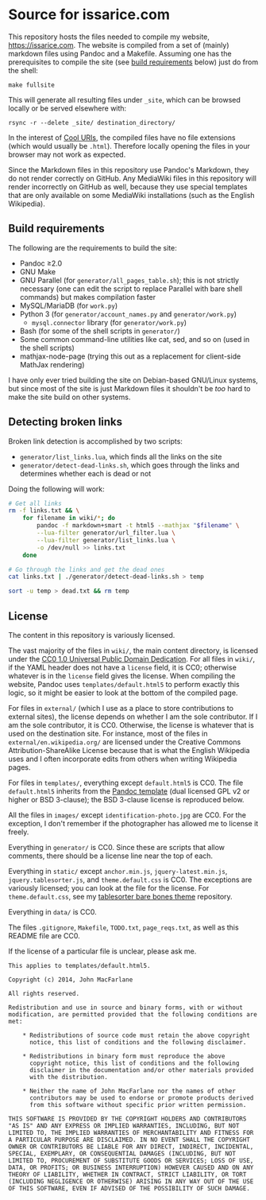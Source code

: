 # Source for issarice.com

This repository hosts the files needed to compile my website,
<https://issarice.com>.  The website is compiled from a set of (mainly)
markdown files using Pandoc and a Makefile. Assuming one has the prerequisites
to compile the site (see [build requirements](#build-requirements) below) just
do from the shell:

    make fullsite

This will generate all resulting files under `_site`, which can be browsed
locally or be served elsewhere with:

    rsync -r --delete _site/ destination_directory/

In the interest of [Cool URIs][cool], the compiled files have no file
extensions (which would usually be `.html`).  Therefore locally opening the files
in your browser may not work as expected.

Since the Markdown files in this repository use Pandoc's
Markdown, they do not render correctly on GitHub.
Any MediaWiki files in this repository will render incorrectly on GitHub as
well, because they use special templates that are only available on some
MediaWiki installations (such as the English Wikipedia).

## Build requirements

The following are the requirements to build the site:

- Pandoc ≥2.0
- GNU Make
- GNU Parallel (for `generator/all_pages_table.sh`); this is not strictly
  necessary (one can edit the script to replace Parallel with bare shell
  commands) but makes compilation faster
- MySQL/MariaDB (for `work.py`)
- Python 3 (for `generator/account_names.py` and `generator/work.py`)
  - `mysql.connector` library (for `generator/work.py`)
- Bash (for some of the shell scripts in `generator/`)
- Some common command-line utilities like cat, sed, and so on (used in the
  shell scripts)
- mathjax-node-page (trying this out as a replacement for client-side MathJax rendering)

I have only ever tried building the site on Debian-based GNU/Linux systems, but since most of the site is just Markdown files it shouldn't be *too* hard to make the site build on other systems.

## Detecting broken links

Broken link detection is accomplished by two scripts:

- `generator/list_links.lua`, which finds all the links on the site
- `generator/detect-dead-links.sh`, which goes through the links and determines
  whether each is dead or not

Doing the following will work:

```bash
# Get all links
rm -f links.txt && \
    for filename in wiki/*; do
        pandoc -f markdown+smart -t html5 --mathjax "$filename" \
        --lua-filter generator/url_filter.lua \
        --lua-filter generator/list_links.lua \
        -o /dev/null >> links.txt
    done

# Go through the links and get the dead ones
cat links.txt | ./generator/detect-dead-links.sh > temp

sort -u temp > dead.txt && rm temp
```

## License

The content in this repository is variously licensed.

The vast majority of the files in `wiki/`, the main content directory, is
licensed under the [CC0 1.0 Universal Public Domain Dedication][cc0].
For all files in `wiki/`, if the YAML header does not have a `license` field,
it is CC0; otherwise whatever is in the `license` field gives the license.
When compiling the website, Pandoc uses `templates/default.html5` to perform
exactly this logic, so it might be easier to look at the bottom of the compiled
page.

For files in `external/` (which I use as a place to store contributions to
external sites), the license depends on whether I am the sole contributor.
If I am the sole contributor, it is CC0.
Otherwise, the license is whatever that is used on the destination site.
For instance, most of the files in `external/en.wikipedia.org/` are licensed
under the Creative Commons Attribution-ShareAlike License because that is what
the English Wikipedia uses and I often incorporate edits from others when
writing Wikipedia pages.

For files in `templates/`, everything except `default.html5` is CC0.
The file `default.html5` inherits from the [Pandoc template][pd_html5] (dual
licensed GPL v2 or higher or BSD 3-clause); the BSD 3-clause license is
reproduced below.

All the files in `images/` except `identification-photo.jpg` are CC0.
For the exception, I don't remember if the photographer has allowed me to
license it freely.

Everything in `generator/` is CC0. Since these are scripts that allow comments,
there should be a license line near the top of each.

Everything in `static/` except `anchor.min.js`, `jquery-latest.min.js`,
`jquery.tablesorter.js`, and `theme.default.css` is CC0. The exceptions are
variously licensed; you can look at the file for the license. For
`theme.default.css`, see my [tablesorter bare bones theme](https://github.com/riceissa/tablesorter-bare-bones-theme)
repository.

Everything in `data/` is CC0.

The files `.gitignore`, `Makefile`, `TODO.txt`, `page_reqs.txt`, as well as
this README file are CC0.

If the license of a particular file is unclear, please ask me.

```
This applies to templates/default.html5.

Copyright (c) 2014, John MacFarlane

All rights reserved.

Redistribution and use in source and binary forms, with or without
modification, are permitted provided that the following conditions are met:

    * Redistributions of source code must retain the above copyright
      notice, this list of conditions and the following disclaimer.

    * Redistributions in binary form must reproduce the above
      copyright notice, this list of conditions and the following
      disclaimer in the documentation and/or other materials provided
      with the distribution.

    * Neither the name of John MacFarlane nor the names of other
      contributors may be used to endorse or promote products derived
      from this software without specific prior written permission.

THIS SOFTWARE IS PROVIDED BY THE COPYRIGHT HOLDERS AND CONTRIBUTORS
"AS IS" AND ANY EXPRESS OR IMPLIED WARRANTIES, INCLUDING, BUT NOT
LIMITED TO, THE IMPLIED WARRANTIES OF MERCHANTABILITY AND FITNESS FOR
A PARTICULAR PURPOSE ARE DISCLAIMED. IN NO EVENT SHALL THE COPYRIGHT
OWNER OR CONTRIBUTORS BE LIABLE FOR ANY DIRECT, INDIRECT, INCIDENTAL,
SPECIAL, EXEMPLARY, OR CONSEQUENTIAL DAMAGES (INCLUDING, BUT NOT
LIMITED TO, PROCUREMENT OF SUBSTITUTE GOODS OR SERVICES; LOSS OF USE,
DATA, OR PROFITS; OR BUSINESS INTERRUPTION) HOWEVER CAUSED AND ON ANY
THEORY OF LIABILITY, WHETHER IN CONTRACT, STRICT LIABILITY, OR TORT
(INCLUDING NEGLIGENCE OR OTHERWISE) ARISING IN ANY WAY OUT OF THE USE
OF THIS SOFTWARE, EVEN IF ADVISED OF THE POSSIBILITY OF SUCH DAMAGE.
```

[cc0]: https://creativecommons.org/publicdomain/zero/1.0/
[cool]: http://www.w3.org/TR/cooluris/
[pd_html5]: https://github.com/jgm/pandoc-templates/blob/master/default.html5
